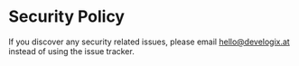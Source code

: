 # Security Policy

If you discover any security related issues, please email hello@develogix.at instead of using the issue tracker.
